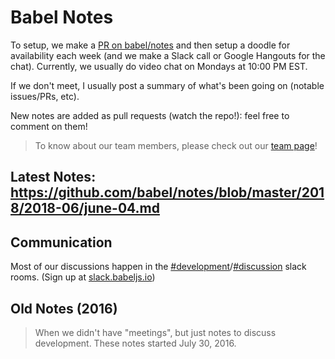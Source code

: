 # Babel Notes

To setup, we make a [PR on babel/notes](https://github.com/babel/notes/pulls?q=is%3Apr+is%3Aclosed) and then setup a doodle for availability each week (and we make a Slack call or Google Hangouts for the chat). Currently, we usually do video chat on Mondays at 10:00 PM EST.

If we don't meet, I usually post a summary of what's been going on (notable issues/PRs, etc).

New notes are added as pull requests (watch the repo!): feel free to comment on them!

> To know about our team members, please check out our [team page](https://babeljs.io/team)!

## Latest Notes: https://github.com/babel/notes/blob/master/2018/2018-06/june-04.md

## Communication

Most of our discussions happen in the [#development](https://babeljs.slack.com/messages/development)/[#discussion](https://babeljs.slack.com/messages/discussion) slack rooms. (Sign up at [slack.babeljs.io](http://slack.babeljs.io/))

## Old Notes (2016)

> When we didn't have "meetings", but just notes to discuss development.
> These notes started July 30, 2016.
